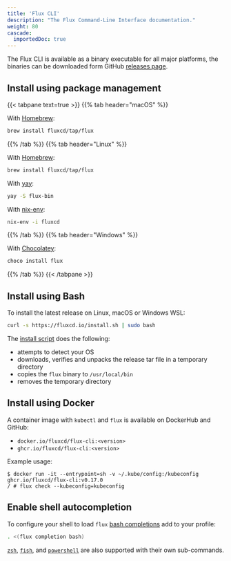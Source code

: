 ```yaml
---
title: 'Flux CLI'
description: "The Flux Command-Line Interface documentation."
weight: 80
cascade:
  importedDoc: true
---
```


The Flux CLI is available as a binary executable for all major platforms,
the binaries can be downloaded form GitHub
[releases page](https://github.com/fluxcd/flux2/releases).

## Install using package management

{{< tabpane text=true >}}
{{% tab header="macOS" %}}

With [Homebrew](https://brew.sh):

```sh
brew install fluxcd/tap/flux
```

{{% /tab %}}
{{% tab header="Linux" %}}

With [Homebrew](https://brew.sh):

```sh
brew install fluxcd/tap/flux
```

With [yay](https://github.com/Jguer/yay):

```sh
yay -S flux-bin
```

With [nix-env](https://nixos.org/manual/nix/unstable/command-ref/nix-env.html):

```sh
nix-env -i fluxcd
```

{{% /tab %}}
{{% tab header="Windows" %}}

With [Chocolatey](https://chocolatey.org/):

```powershell
choco install flux
```

{{% /tab %}}
{{< /tabpane >}}

## Install using Bash

To install the latest release on Linux, macOS or Windows WSL:

```bash
curl -s https://fluxcd.io/install.sh | sudo bash
```

The [install script](https://raw.githubusercontent.com/fluxcd/flux2/main/install/flux.sh) does the following:
* attempts to detect your OS
* downloads, verifies and unpacks the release tar file in a temporary directory
* copies the `flux` binary to `/usr/local/bin`
* removes the temporary directory

## Install using Docker

A container image with `kubectl` and `flux` is available on DockerHub and GitHub:

* `docker.io/fluxcd/flux-cli:<version>`
* `ghcr.io/fluxcd/flux-cli:<version>`

Example usage:

```console
$ docker run -it --entrypoint=sh -v ~/.kube/config:/kubeconfig ghcr.io/fluxcd/flux-cli:v0.17.0 
/ # flux check --kubeconfig=kubeconfig
```

## Enable shell autocompletion

To configure your shell to load `flux` [bash completions](flux_completion_bash.md) add to your profile:

```sh
. <(flux completion bash)
```

[`zsh`](flux_completion_zsh.md), [`fish`](flux_completion_fish.md),
and [`powershell`](flux_completion_powershell.md)
are also supported with their own sub-commands.
